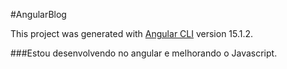 #AngularBlog

This project was generated with [Angular CLI](https://github.com/angular/angular-cli) version 15.1.2.

###Estou desenvolvendo no angular e melhorando o Javascript.

